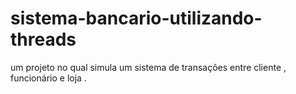 # sistema-bancario-utilizando-threads
um projeto no qual simula um sistema de transações entre cliente , funcionário e loja .
